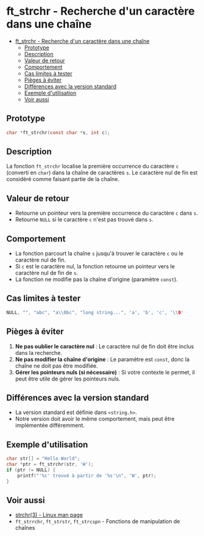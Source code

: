 # ft\_strchr - Recherche d'un caractère dans une chaîne

- [ft\_strchr - Recherche d'un caractère dans une chaîne](#ft_strchr---recherche-dun-caractère-dans-une-chaîne)
	- [Prototype](#prototype)
	- [Description](#description)
	- [Valeur de retour](#valeur-de-retour)
	- [Comportement](#comportement)
	- [Cas limites à tester](#cas-limites-à-tester)
	- [Pièges à éviter](#pièges-à-éviter)
	- [Différences avec la version standard](#différences-avec-la-version-standard)
	- [Exemple d'utilisation](#exemple-dutilisation)
	- [Voir aussi](#voir-aussi)

## Prototype

```c
char *ft_strchr(const char *s, int c);
```

## Description

La fonction `ft_strchr` localise la première occurrence du caractère `c` (converti en `char`) dans la chaîne de caractères `s`. Le caractère nul de fin est considéré comme faisant partie de la chaîne.

## Valeur de retour

  - Retourne un pointeur vers la première occurrence du caractère `c` dans `s`.
  - Retourne `NULL` si le caractère `c` n'est pas trouvé dans `s`.

## Comportement

  - La fonction parcourt la chaîne `s` jusqu'à trouver le caractère `c` ou le caractère nul de fin.
  - Si `c` est le caractère nul, la fonction retourne un pointeur vers le caractère nul de fin de `s`.
  - La fonction ne modifie pas la chaîne d'origine (paramètre `const`).

## Cas limites à tester

```c
NULL, "", "abc", "a\\0bc", "long string...", 'a', 'b', 'c', '\\0'
```

## Pièges à éviter

1.  **Ne pas oublier le caractère nul** : Le caractère nul de fin doit être inclus dans la recherche.
2.  **Ne pas modifier la chaîne d'origine** : Le paramètre est `const`, donc la chaîne ne doit pas être modifiée.
3.  **Gérer les pointeurs nuls (si nécessaire)** : Si votre contexte le permet, il peut être utile de gérer les pointeurs nuls.

## Différences avec la version standard

  - La version standard est définie dans `<string.h>`.
  - Notre version doit avoir le même comportement, mais peut être implémentée différemment.

## Exemple d'utilisation

```c
char str[] = "Hello World";
char *ptr = ft_strchr(str, 'W');
if (ptr != NULL) {
    printf("'%c' trouvé à partir de '%s'\n", 'W', ptr);
}
```

## Voir aussi

  - [strchr(3) - Linux man page](https://man7.org/linux/man-pages/man3/strchr.3.html)
  - `ft_strrchr`, `ft_strstr`, `ft_strcspn` - Fonctions de manipulation de chaînes
